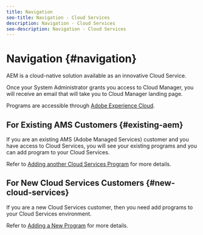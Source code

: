 ```yaml
---
title: Navigation
seo-title: Navigation - Cloud Services
description: Navigation - Cloud Services
seo-description: Navigation - Cloud Services 
---
```


# Navigation {#navigation} 

AEM is a cloud-native solution available as an innovative Cloud Service. 

Once your System Administrator grants you access to Cloud Manager, you will receive an email that will take you to Cloud Manager landing page.

Programs are accessible through [Adobe Experience Cloud](https://my.cloudmanager.adobe.com/).

## For Existing AMS Customers {#existing-aem}

If you are an existing AMS (Adobe Managed Services) customer and you have access to Cloud Services, you will see your existing programs and you can add program to your Cloud Services. 

Refer to [Adding another Cloud Services Program](/help/onboarding/getting-access-to-aem-in-cloud/first-time-login.md#existing-program) for more details.

## For New Cloud Services Customers {#new-cloud-services}

If you are a new Cloud Services customer, then you need add programs to your Cloud Services environment. 

Refer to [Adding a New Program](/help/onboarding/getting-access-to-aem-in-cloud/first-time-login.md#no-program) for more details.

